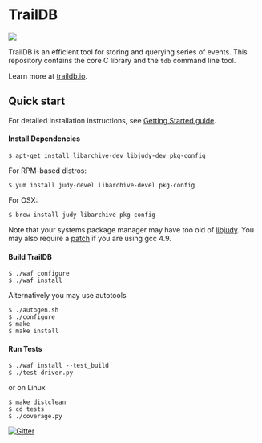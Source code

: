 # TrailDB

<img src="http://traildb.io/images/traildb_logo_512.png">

TrailDB is an efficient tool for storing and querying series of events.
This repository contains the core C library and the `tdb` command line tool.

Learn more at [traildb.io](http://traildb.io).

## Quick start

For detailed installation instructions, see [Getting Started guide](http://traildb.io/docs/getting_started/).

#### Install Dependencies

	$ apt-get install libarchive-dev libjudy-dev pkg-config

For RPM-based distros:

	$ yum install judy-devel libarchive-devel pkg-config

For OSX:

	$ brew install judy libarchive pkg-config


Note that your systems package manager may have too old of [libjudy](https://sourceforge.net/projects/judy/).
You may also require a [patch](https://sourceforge.net/p/judy/patches/5/) if you are using gcc 4.9.

#### Build TrailDB

    $ ./waf configure
    $ ./waf install

Alternatively you may use autotools

    $ ./autogen.sh
    $ ./configure
    $ make
    $ make install

#### Run Tests

    $ ./waf install --test_build
    $ ./test-driver.py

or on Linux

    $ make distclean
    $ cd tests
    $ ./coverage.py

[![Gitter](https://badges.gitter.im/Join%20Chat.svg)](https://gitter.im/traildb/traildb?utm_source=badge&utm_medium=badge&utm_campaign=pr-badge&utm_content=badge)
